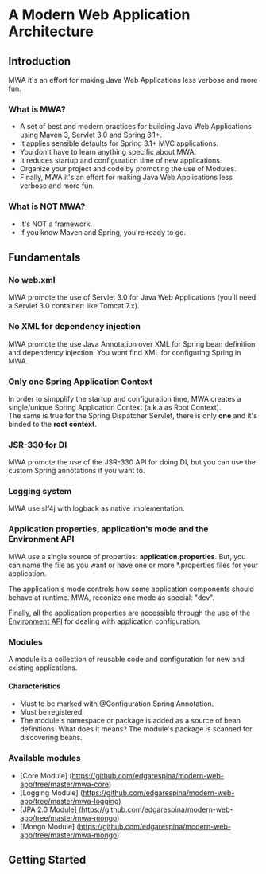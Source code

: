 # A Modern Web Application Architecture

## Introduction
MWA it's an effort for making Java Web Applications less verbose and more fun.

### What is MWA?
* A set of best and modern practices for building Java Web Applications using Maven 3, Servlet 3.0 and Spring 3.1+.
* It applies sensible defaults for Spring 3.1+ MVC applications.
* You don't have to learn anything specific about MWA.
* It reduces startup and configuration time of new applications.
* Organize your project and code by promoting the use of Modules.
* Finally, MWA it's an effort for making Java Web Applications less verbose and more fun.

### What is NOT MWA?
* It's NOT a framework.
* If you know Maven and Spring, you're ready to go.

## Fundamentals
### No web.xml
MWA promote the use of Servlet 3.0 for Java Web Applications (you'll need a Servlet 3.0 container: like Tomcat 7.x).

### No XML for dependency injection
MWA promote the use Java Annotation over XML for Spring bean definition and dependency injection. You wont find XML for configuring Spring in MWA.

### Only one Spring Application Context
In order to simpplify the startup and configuration time, MWA creates a single/unique Spring Application Context (a.k.a as Root Context).  
The same is true for the Spring Dispatcher Servlet, there is only **one** and it's binded to the **root context**.

### JSR-330 for DI
MWA promote the use of the JSR-330 API for doing DI, but you can use the custom Spring annotations if you want to.

### Logging system
MWA use slf4j with logback as native implementation.

### Application properties, application's mode and the Environment API
MWA use a single source of properties: **application.properties**. But, you can name the file as you want or have one or more *.properties files for your application.

The application's mode controls how some application components should behave at runtime. MWA, reconize one mode as special: "dev".

Finally, all the application properties are accessible through the use of the [Environment API](http://static.springsource.org/spring/docs/current/javadoc-api/org/springframework/core/env/Environment.html) for dealing with application configuration.

### Modules
A module is a collection of reusable code and configuration for new and existing applications.

#### Characteristics
* Must to be marked with @Configuration Spring Annotation.
* Must be registered.
* The module's namespace or package is added as a source of bean definitions. What does it means? The module's package is scanned for discovering beans.

### Available modules
* [Core Module] (https://github.com/edgarespina/modern-web-app/tree/master/mwa-core)
* [Logging Module] (https://github.com/edgarespina/modern-web-app/tree/master/mwa-logging)
* [JPA 2.0 Module] (https://github.com/edgarespina/modern-web-app/tree/master/mwa-mongo)
* [Mongo Module] (https://github.com/edgarespina/modern-web-app/tree/master/mwa-mongo)

## Getting Started